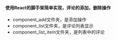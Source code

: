 #### 使用React的脚手架简单实现，评论的添加，删除操作
- component_add文件夹，是添加操作
- component_list文件夹，是评论列表显示
- component_list_item文件夹，是列表中的评论